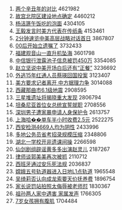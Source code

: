 1. [两个辛丑年的对比](http://www.baidu.com/baidu?cl=3&tn=SE_baiduhomet8_jmjb7mjw&rsv_dl=fyb_top&fr=top1000&wd=%C1%BD%B8%F6%D0%C1%B3%F3%C4%EA%B5%C4%B6%D4%B1%C8) 4621982
1. [故宫北院区建设地点确定](http://www.baidu.com/baidu?cl=3&tn=SE_baiduhomet8_jmjb7mjw&rsv_dl=fyb_top&fr=top1000&wd=%B9%CA%B9%AC%B1%B1%D4%BA%C7%F8%BD%A8%C9%E8%B5%D8%B5%E3%C8%B7%B6%A8) 4460212
1. [杨洁篪午饭吃的泡面](http://www.baidu.com/baidu?cl=3&tn=SE_baiduhomet8_jmjb7mjw&rsv_dl=fyb_top&fr=top1000&wd=%D1%EE%BD%E0%F3%F8%CE%E7%B7%B9%B3%D4%B5%C4%C5%DD%C3%E6) 4304105
1. [王毅发言时美方代表在传纸条](http://www.baidu.com/baidu?cl=3&tn=SE_baiduhomet8_jmjb7mjw&rsv_dl=fyb_top&fr=top1000&wd=%CD%F5%D2%E3%B7%A2%D1%D4%CA%B1%C3%C0%B7%BD%B4%FA%B1%ED%D4%DA%B4%AB%D6%BD%CC%F5) 4153461
1. [2分钟速览中美高层战略对话首日](http://www.baidu.com/baidu?cl=3&tn=SE_baiduhomet8_jmjb7mjw&rsv_dl=fyb_top&fr=top1000&wd=2%B7%D6%D6%D3%CB%D9%C0%C0%D6%D0%C3%C0%B8%DF%B2%E3%D5%BD%C2%D4%B6%D4%BB%B0%CA%D7%C8%D5) 3867807
1. [00后开始立遗嘱了](http://www.baidu.com/baidu?cl=3&tn=SE_baiduhomet8_jmjb7mjw&rsv_dl=fyb_top&fr=top1000&wd=00%BA%F3%BF%AA%CA%BC%C1%A2%D2%C5%D6%F6%C1%CB) 3732433
1. [福建观音山一直升机坠海](http://www.baidu.com/baidu?cl=3&tn=SE_baiduhomet8_jmjb7mjw&rsv_dl=fyb_top&fr=top1000&wd=%B8%A3%BD%A8%B9%DB%D2%F4%C9%BD%D2%BB%D6%B1%C9%FD%BB%FA%D7%B9%BA%A3) 3601798
1. [中信银行泄露池子信息被罚450万](http://www.baidu.com/baidu?cl=3&tn=SE_baiduhomet8_jmjb7mjw&rsv_dl=fyb_top&fr=top1000&wd=%D6%D0%D0%C5%D2%F8%D0%D0%D0%B9%C2%B6%B3%D8%D7%D3%D0%C5%CF%A2%B1%BB%B7%A3450%CD%F2) 3354085
1. [赵立坚说中美开场白后还有“正餐”](http://www.baidu.com/baidu?cl=3&tn=SE_baiduhomet8_jmjb7mjw&rsv_dl=fyb_top&fr=top1000&wd=%D5%D4%C1%A2%BC%E1%CB%B5%D6%D0%C3%C0%BF%AA%B3%A1%B0%D7%BA%F3%BB%B9%D3%D0%A1%B0%D5%FD%B2%CD%A1%B1) 3236692
1. [外逃15年红通人员蔡瑛回国投案](http://www.baidu.com/baidu?cl=3&tn=SE_baiduhomet8_jmjb7mjw&rsv_dl=fyb_top&fr=top1000&wd=%CD%E2%CC%D315%C4%EA%BA%EC%CD%A8%C8%CB%D4%B1%B2%CC%E7%F8%BB%D8%B9%FA%CD%B6%B0%B8) 3123407
1. [美方要求记者离开 中方据理力争](http://www.baidu.com/baidu?cl=3&tn=SE_baiduhomet8_jmjb7mjw&rsv_dl=fyb_top&fr=top1000&wd=%C3%C0%B7%BD%D2%AA%C7%F3%BC%C7%D5%DF%C0%EB%BF%AA%20%D6%D0%B7%BD%BE%DD%C0%ED%C1%A6%D5%F9) 3014088
1. [西藏那曲市6.1级地震](http://www.baidu.com/baidu?cl=3&tn=SE_baiduhomet8_jmjb7mjw&rsv_dl=fyb_top&fr=top1000&wd=%CE%F7%B2%D8%C4%C7%C7%FA%CA%D06.1%BC%B6%B5%D8%D5%F0) 2908595
1. [三星堆遗址将揭晓重大发现](http://www.baidu.com/baidu?cl=3&tn=SE_baiduhomet8_jmjb7mjw&rsv_dl=fyb_top&fr=top1000&wd=%C8%FD%D0%C7%B6%D1%D2%C5%D6%B7%BD%AB%BD%D2%CF%FE%D6%D8%B4%F3%B7%A2%CF%D6) 2806794
1. [坦桑尼亚首位女总统宣誓就职](http://www.baidu.com/baidu?cl=3&tn=SE_baiduhomet8_jmjb7mjw&rsv_dl=fyb_top&fr=top1000&wd=%CC%B9%C9%A3%C4%E1%D1%C7%CA%D7%CE%BB%C5%AE%D7%DC%CD%B3%D0%FB%CA%C4%BE%CD%D6%B0) 2708556
1. [深圳男子遭家暴申请人身保护令](http://www.baidu.com/baidu?cl=3&tn=SE_baiduhomet8_jmjb7mjw&rsv_dl=fyb_top&fr=top1000&wd=%C9%EE%DB%DA%C4%D0%D7%D3%D4%E2%BC%D2%B1%A9%C9%EA%C7%EB%C8%CB%C9%ED%B1%A3%BB%A4%C1%EE) 2613757
1. [上海哈��单车半小时收费2.5元](http://www.baidu.com/baidu?cl=3&tn=SE_baiduhomet8_jmjb7mjw&rsv_dl=fyb_top&fr=top1000&wd=%C9%CF%BA%A3%B9%FE%86%AA%B5%A5%B3%B5%B0%EB%D0%A1%CA%B1%CA%D5%B7%D12.5%D4%AA) 2522275
1. [西安检测4669人均为阴性](http://www.baidu.com/baidu?cl=3&tn=SE_baiduhomet8_jmjb7mjw&rsv_dl=fyb_top&fr=top1000&wd=%CE%F7%B0%B2%BC%EC%B2%E24669%C8%CB%BE%F9%CE%AA%D2%F5%D0%D4) 2433996
1. [多地公务员省考招录规模压缩](http://www.baidu.com/baidu?cl=3&tn=SE_baiduhomet8_jmjb7mjw&rsv_dl=fyb_top&fr=top1000&wd=%B6%E0%B5%D8%B9%AB%CE%F1%D4%B1%CA%A1%BF%BC%D5%D0%C2%BC%B9%E6%C4%A3%D1%B9%CB%F5) 2348806
1. [湖北一学校开非遗课间操](http://www.baidu.com/baidu?cl=3&tn=SE_baiduhomet8_jmjb7mjw&rsv_dl=fyb_top&fr=top1000&wd=%BA%FE%B1%B1%D2%BB%D1%A7%D0%A3%BF%AA%B7%C7%D2%C5%BF%CE%BC%E4%B2%D9) 2266598
1. [仙剑剧组辟谣黄多多出演赵灵儿](http://www.baidu.com/baidu?cl=3&tn=SE_baiduhomet8_jmjb7mjw&rsv_dl=fyb_top&fr=top1000&wd=%CF%C9%BD%A3%BE%E7%D7%E9%B1%D9%D2%A5%BB%C6%B6%E0%B6%E0%B3%F6%D1%DD%D5%D4%C1%E9%B6%F9) 2187267
1. [律师谈郭美美再次被抓](http://www.baidu.com/baidu?cl=3&tn=SE_baiduhomet8_jmjb7mjw&rsv_dl=fyb_top&fr=top1000&wd=%C2%C9%CA%A6%CC%B8%B9%F9%C3%C0%C3%C0%D4%D9%B4%CE%B1%BB%D7%A5) 2110712
1. [西班牙通过安乐死法规](http://www.baidu.com/baidu?cl=3&tn=SE_baiduhomet8_jmjb7mjw&rsv_dl=fyb_top&fr=top1000&wd=%CE%F7%B0%E0%D1%C0%CD%A8%B9%FD%B0%B2%C0%D6%CB%C0%B7%A8%B9%E6) 2036837
1. [嫦娥五号轨道器进入日地L1点轨道](http://www.baidu.com/baidu?cl=3&tn=SE_baiduhomet8_jmjb7mjw&rsv_dl=fyb_top&fr=top1000&wd=%E6%CF%B6%F0%CE%E5%BA%C5%B9%EC%B5%C0%C6%F7%BD%F8%C8%EB%C8%D5%B5%D8L1%B5%E3%B9%EC%B5%C0) 1965548
1. [吴绮莉否认向成龙索要天价抚养费](http://www.baidu.com/baidu?cl=3&tn=SE_baiduhomet8_jmjb7mjw&rsv_dl=fyb_top&fr=top1000&wd=%CE%E2%E7%B2%C0%F2%B7%F1%C8%CF%CF%F2%B3%C9%C1%FA%CB%F7%D2%AA%CC%EC%BC%DB%B8%A7%D1%F8%B7%D1) 1896754
1. [家长说罚站拍照太侮辱被老师怼](http://www.baidu.com/baidu?cl=3&tn=SE_baiduhomet8_jmjb7mjw&rsv_dl=fyb_top&fr=top1000&wd=%BC%D2%B3%A4%CB%B5%B7%A3%D5%BE%C5%C4%D5%D5%CC%AB%CE%EA%C8%E8%B1%BB%C0%CF%CA%A6%ED%A1) 1830367
1. [祖孙两人家中遇害 家属发声](http://www.baidu.com/baidu?cl=3&tn=SE_baiduhomet8_jmjb7mjw&rsv_dl=fyb_top&fr=top1000&wd=%D7%E6%CB%EF%C1%BD%C8%CB%BC%D2%D6%D0%D3%F6%BA%A6%20%BC%D2%CA%F4%B7%A2%C9%F9) 1766305
1. [7岁女孩拥有腹肌](http://www.baidu.com/baidu?cl=3&tn=SE_baiduhomet8_jmjb7mjw&rsv_dl=fyb_top&fr=top1000&wd=7%CB%EA%C5%AE%BA%A2%D3%B5%D3%D0%B8%B9%BC%A1) 1704484